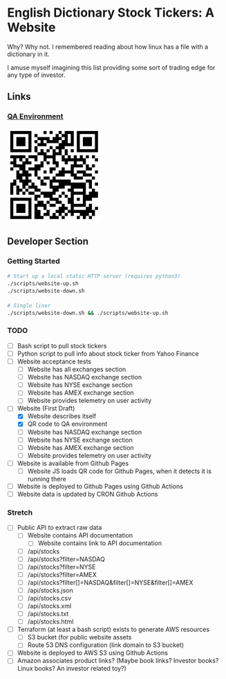 # English Dictionary Stock Tickers: A Website
Why? Why not. I remembered reading about how linux has a file with a dictionary in it.

I amuse myself imagining this list providing some sort of trading edge for any type of investor.

## Links

### [QA Environment](https://aallbrig.github.io/english-dictionary-stocks/)
![QR code for QA environment](media/qa-env-qr-code.png)
## Developer Section

### Getting Started
```bash
# Start up a local static HTTP server (requires python3)
./scripts/website-up.sh
./scripts/website-down.sh

# Single liner
./scripts/website-down.sh && ./scripts/website-up.sh
```

### TODO
- [ ] Bash script to pull stock tickers
- [ ] Python script to pull info about stock ticker from Yahoo Finance
- [ ] Website acceptance tests
    - [ ] Website has all exchanges section
    - [ ] Website has NASDAQ exchange section
    - [ ] Website has NYSE exchange section
    - [ ] Website has AMEX exchange section
    - [ ] Website provides telemetry on user activity
- [ ] Website (First Draft)
    - [x] Website describes itself
    - [x] QR code to QA environment
    - [ ] Website has NASDAQ exchange section
    - [ ] Website has NYSE exchange section
    - [ ] Website has AMEX exchange section
    - [ ] Website provides telemetry on user activity
- [ ] Website is available from Github Pages
    - [ ] Website JS loads QR code for Github Pages, when it detects it is running there
- [ ] Website is deployed to Github Pages using Github Actions
- [ ] Website data is updated by CRON Github Actions

### Stretch
- [ ] Public API to extract raw data
    - [ ] Website contains API documentation
        - [ ] Website contains link to API documentation
    - [ ] /api/stocks
    - [ ] /api/stocks?filter=NASDAQ
    - [ ] /api/stocks?filter=NYSE
    - [ ] /api/stocks?filter=AMEX
    - [ ] /api/stocks?filter[]=NASDAQ&filter[]=NYSE&filter[]=AMEX
    - [ ] /api/stocks.json
    - [ ] /api/stocks.csv
    - [ ] /api/stocks.xml
    - [ ] /api/stocks.txt
    - [ ] /api/stocks.html
- [ ] Terraform (at least a bash script) exists to generate AWS resources
    - [ ] S3 bucket (for public website assets
    - [ ] Route 53 DNS configuration (link domain to S3 bucket)
- [ ] Website is deployed to AWS S3 using Github Actions
- [ ] Amazon associates product links? (Maybe book links? Investor books? Linux books? An investor related toy?)
